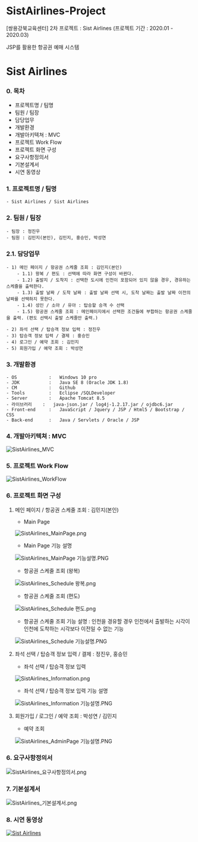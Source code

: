 # SistAirlines-Project
[쌍용강북교육센터] 2차 프로젝트 : Sist Airlines (프로젝트 기간 : 2020.01 - 2020.03)
  
JSP를 활용한 항공권 예매 시스템


# Sist Airlines

### 0. 목차
+ 프로젝트명 / 팀명
+ 팀원 / 팀장
+ 담당업무
+ 개발환경
+ 개발아키텍쳐 : MVC
+ 프로젝트 Work Flow
+ 프로젝트 화면 구성
+ 요구사항정의서
+ 기본설계서
+ 시연 동영상
  
### 1. 프로젝트명 / 팀명
    - Sist Airlines / Sist Airlines
   
    
### 2. 팀원 / 팀장
    - 팀장 : 정진우
    - 팀원 : 김민지(본인), 김민지, 홍승민, 박성연   
    
### 2.1. 담당업무
    - 1) 메인 페이지 / 항공권 스케줄 조회 : 김민지(본인)
        - 1.1) 왕복 / 편도 : 선택에 따라 화면 구성이 바뀐다.
        - 1.2) 출발지 / 도착지 : 선택한 도시에 인천이 포함되어 있지 않을 경우, 경유하는 스케쥴을 출력한다.
        - 1.3) 출발 날짜 / 도착 날짜 : 출발 날짜 선택 시, 도착 날짜는 출발 날짜 이전의 날짜를 선택하지 못한다.
        - 1.4) 성인 / 소아 / 유아 : 탑승할 승객 수 선택
        - 1.5) 항공권 스케줄 조회 : 메인페이지에서 선택한 조건들에 부합하는 항공권 스케줄을 출력. (편도 선택시 출발 스케줄만 출력.)
    
    - 2) 좌석 선택 / 탑승객 정보 입력 : 정진우
    - 3) 탑승객 정보 입력 / 결제 : 홍승민
    - 4) 로그인 / 예약 조회 : 김민지
    - 5) 회원가입 / 예약 조회 : 박성연
  
### 3. 개발환경
    - OS            :   Windows 10 pro
    - JDK           :   Java SE 8 (Oracle JDK 1.8)
    - CM            :   Github
    - Tools         :   Eclipse /SQLDeveloper
    - Server        :   Apache Tomcat 8.5
    - 라이브러리    :   java-json.jar / log4j-1.2.17.jar / ojdbc6.jar
    - Front-end     :   JavaScript / Jquery / JSP / Html5 / Bootstrap / CSS
    - Back-end      :   Java / Servlets / Oracle / JSP

### 4. 개발아키텍쳐 : MVC
![SistAirlines_MVC](https://github.com/MIN-04/SistAirlines-Project/blob/master/SistAirLine/doc/SistAirlines_MVC.png "SistAirlines_MVC.png")  

### 5. 프로젝트 Work Flow
![SistAirlines_WorkFlow](https://github.com/MIN-04/SistAirlines-Project/blob/master/SistAirLine/doc/SistAirlines_WorkFlow.PNG "SistAirlines_WorkFlow") 

### 6. 프로젝트 화면 구성
1. 메인 페이지 / 항공권 스케줄 조회 : 김민지(본인)
    + Main Page  
    
    ![SistAirlines_MainPage.png](https://github.com/MIN-04/SistAirlines-Project/blob/master/SistAirLine/doc/SistAirlines_MainPage.png "SistAirlines_MainPage.png")
    
    + Main Page 기능 설명
    
    ![SistAirlines_MainPage 기능설명.PNG](https://github.com/MIN-04/SistAirlines-Project/blob/master/SistAirLine/doc/SistAirlines_MainPage%20%EA%B8%B0%EB%8A%A5%EC%84%A4%EB%AA%85.PNG "SistAirlines_MainPage 기능설명.PNG")
    
    + 항공권 스케줄 조회 (왕복) 
    
    ![SistAirlines_Schedule 왕복.png](https://github.com/MIN-04/SistAirlines-Project/blob/master/SistAirLine/doc/SistAirlines_Schedule%20%EC%99%95%EB%B3%B5.png "SistAirlines_Schedule 왕복.png")
    
    + 항공권 스케줄 조회 (편도) 
    
    ![SistAirlines_Schedule 편도.png](https://github.com/MIN-04/SistAirlines-Project/blob/master/SistAirLine/doc/SistAirlines_Schedule%20%ED%8E%B8%EB%8F%84.png "SistAirlines_Schedule 편도.png")
    
    + 항공권 스케줄 조회 기능 설명 : 인천을 경유할 경우 인천에서 출발하는 시각이 인천에 도착하는 시각보다 이전일 수 없는 기능
    
    ![SistAirlines_Schedule 기능설명.PNG](https://github.com/MIN-04/SistAirlines-Project/blob/master/SistAirLine/doc/SistAirlines_Schedule%20%EA%B8%B0%EB%8A%A5%EC%84%A4%EB%AA%85.PNG "SistAirlines_Schedule 기능설명.PNG")
    
    
2. 좌석 선택 / 탑승객 정보 입력 / 결제 : 정진우, 홍승민
    + 좌석 선택 / 탑승객 정보 입력  
    
    ![SistAirlines_Information.png](https://github.com/MIN-04/SistAirlines-Project/blob/master/SistAirLine/doc/SistAirlines_Information.png "SistAirlines_Information.png")
    
    + 좌석 선택 / 탑승객 정보 입력 기능 설명
    
    ![SistAirlines_Information 기능설명.PNG](https://github.com/MIN-04/SistAirlines-Project/blob/master/SistAirLine/doc/SistAirlines_Information%20%EA%B8%B0%EB%8A%A5%EC%84%A4%EB%AA%85.PNG "SistAirlines_Information 기능설명.PNG")
    
3. 회원가입 / 로그인 / 예약 조회 : 박성연 / 김민지
    + 예약 조회
    
    ![SistAirlines_AdminPage 기능설명.PNG](https://github.com/MIN-04/SistAirlines-Project/blob/master/SistAirLine/doc/SistAirlines_AdminPage%20%EA%B8%B0%EB%8A%A5%EC%84%A4%EB%AA%85.PNG "SistAirlines_AdminPage 기능설명.PNG")

### 6. 요구사항정의서
![SistAirlines_요구사항정의서.png](https://github.com/MIN-04/SistAirlines-Project/blob/master/SistAirLine/doc/SistAirlines_%EC%9A%94%EA%B5%AC%EC%82%AC%ED%95%AD%EC%A0%95%EC%9D%98%EC%84%9C.png "SistAirlines_요구사항정의서.png")  

### 7. 기본설계서
![SistAirlines_기본설계서.png](https://github.com/MIN-04/SistAirlines-Project/blob/master/SistAirLine/doc/SistAirlines_%EA%B8%B0%EB%B3%B8%EC%84%A4%EA%B3%84%EC%84%9C.png "SistAirlines_기본설계서.png")  

### 8. 시연 동영상
[![Sist Airlines](https://i9.ytimg.com/vi/A1TNlvXQtGA/mq3.jpg?sqp=COTAs_oF&rs=AOn4CLDs9tFCOlxQ7OJsd-zAP5XMcRcw6Q)](https://youtu.be/A1TNlvXQtGA)

